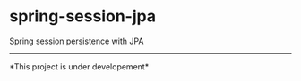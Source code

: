 # spring-session-jpa
Spring session persistence with JPA

<hr/>
*This project is under developement*
